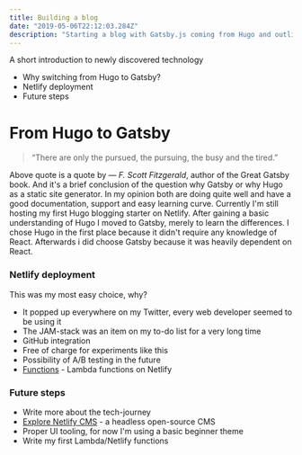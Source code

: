 ```yaml
---
title: Building a blog
date: "2019-05-06T22:12:03.284Z"
description: "Starting a blog with Gatsby.js coming from Hugo and outlining future plans"
---
```

 A short introduction to newly discovered technology

  - Why switching from Hugo to Gatsby?
  - Netlify deployment
  - Future steps

# From Hugo to Gatsby

> “There are only the pursued, the pursuing, the busy and the tired.”

Above quote is a quote by ― *F. Scott Fitzgerald*, author of the Great Gatsby book. And it's a brief conclusion of the question why Gatsby or why Hugo as a static site generator. In my opinion both are doing quite well and have a good documentation, support and easy learning curve. Currently I'm still hosting my first Hugo blogging starter on Netlify. After gaining a basic understanding of Hugo I moved to Gatsby, merely to learn the differences. I chose Hugo in the first place because it didn't require any knowledge of React. Afterwards i did choose Gatsby because it was heavily dependent on React.


### Netlify deployment

This was my most easy choice, why?

* It popped up everywhere on my Twitter, every web developer seemed to be using it
* The JAM-stack was an item on my to-do list for a very long time
* GitHub integration
* Free of charge for experiments like this
* Possibility of A/B testing in the future
* [Functions](https://www.netlify.com/docs/functions/) - Lambda functions on Netlify


### Future steps

* Write more about the tech-journey
* [Explore Netlify CMS](https://www.netlifycms.org/) - a headless open-source CMS
* Proper UI tooling, for now I'm using a basic beginner theme
* Write my first Lambda/Netlify functions 






